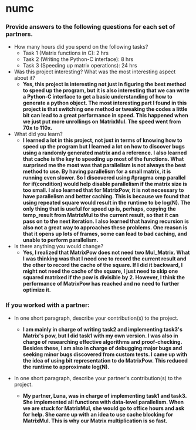 # numc

### Provide answers to the following questions for each set of partners.
- How many hours did you spend on the following tasks?
  - Task 1 (Matrix functions in C): 2 hrs
  - Task 2 (Writing the Python-C interface): 8 hrs
  - Task 3 (Speeding up matrix operations): 24 hrs
- Was this project interesting? What was the most interesting aspect about it?
  - <b> Yes, this project is interesting not just in figuring the best method to speed up the program, but it is also interesting that we can write a Python-C interface to get a basic understanding of how to generate a python object. The most interesting part I found in this project is that switching one method or tweaking the codes a little bit can lead to a great performance in speed. This happened when we just put more unrollings on MatrixMul. The speed went from 70x to 110x. </b>
- What did you learn?
  - <b> I learned a lot in this project, not just in terms of knowing how to speed up the program but I learned a lot on how to discover bugs using a randomly generated matrix and a reference. I also learned that cache is the key to speeding up most of the functions. What surprised me the most was that parallelism is not always the best method to use. By having parallelism for a small matrix, it is running even slower. So I discovered using #pragma omp parallel for if(condition) would help disable parallelism if the matrix size is too small. I also learned that for MatrixPow, it is not necessary to have parallelism and better caching. This is because we found that using repeated square would result in the runtime to be log(N). The only thing that is useful for speed up is, perhaps, copying the temp_result from MatrixMul to the current result, so that it can pass on to the next iteration. I also learned that having recursion is also not a great way to approaches these problems. One reason is that it opens up lots of frames, some can lead to bad caching, and unable to perform parallelism. </b>
- Is there anything you would change?
  - <b>Yes, I realized that MatrixPow does not need two Mul_Matrix. What I was thinking was that I need one to record the current result and the other to record the cache of the square. If I did it backward, I might not need the cache of the square, I just need to skip one squared matrixed if the pow is divisible by 2. However, I think the performance of MatrixPow has reached and no need to further optimize it. </b>

### If you worked with a partner:
- In one short paragraph, describe your contribution(s) to the project.
  - <b>I am mainly in charge of writing task2 and implementing task3's Matrix's pow, but I did task1 with my own version. I was also in charge of researching effective algorithms and proof-checking. Besides these, I am also in charge of debugging major bugs and seeking minor bugs discovered from custom tests. I came up with the idea of using bit representation to do MatrixPow. This reduced the runtime to approximate log(N).</b>

- In one short paragraph, describe your partner's contribution(s) to the project.
  - <b>My partner, Luna, was in charge of implementing task1 and task3. She implemented all functions with data-level parallelism. When we are stuck for MatrixMul, she would go to office hours and ask for help. She came up with an idea to use cache blocking for MatrixMul. This is why our Matrix multiplication is so fast.</b>
